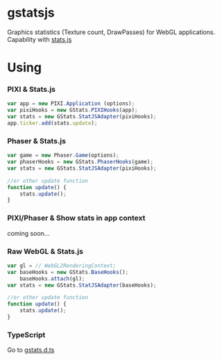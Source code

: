 # gstatsjs
Graphics statistics (Texture count, DrawPasses) for WebGL applications. Capability with [stats.js](https://github.com/mrdoob/stats.js)

# Using
### PIXI & Stats.js

```javascript
var app = new PIXI.Application (options);
var pixiHooks = new GStats.PIXIHooks(app);
var stats = new GStats.StatJSAdapter(pixiHooks);
app.ticker.add(stats.update);
```

### Phaser & Stats.js
```javascript
var game = new Phaser.Game(options);
var phaserHooks = new GStats.PhaserHooks(game);
var stats = new GStats.StatJSAdapter(pixiHooks);

//or other update function
function update() {
    stats.update();
}
```

### PIXI/Phaser & Show stats in app context
coming soon...
### Raw WebGL & Stats.js 
```javascript
var gl = // WebGL2RenderingContext;
var baseHooks = new GStats.BaseHooks();
    baseHooks.attach(gl);
var stats = new GStats.StatJSAdapter(baseHooks);

//or other update function
function update() {
    stats.update();
}
```

### TypeScript

Go to  [gstats.d.ts](https://github.com/eXponenta/gstatsjs/blob/master/dist/gstats.d.ts)
